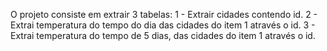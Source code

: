 O projeto consiste em extrair 3 tabelas:
1 - Extrair cidades contendo id.
2 - Extrai temperatura do tempo do dia das cidades do item 1 através o id.
3 - Extrai temperatura do tempo de 5 dias, das cidades do item 1 através o id.
